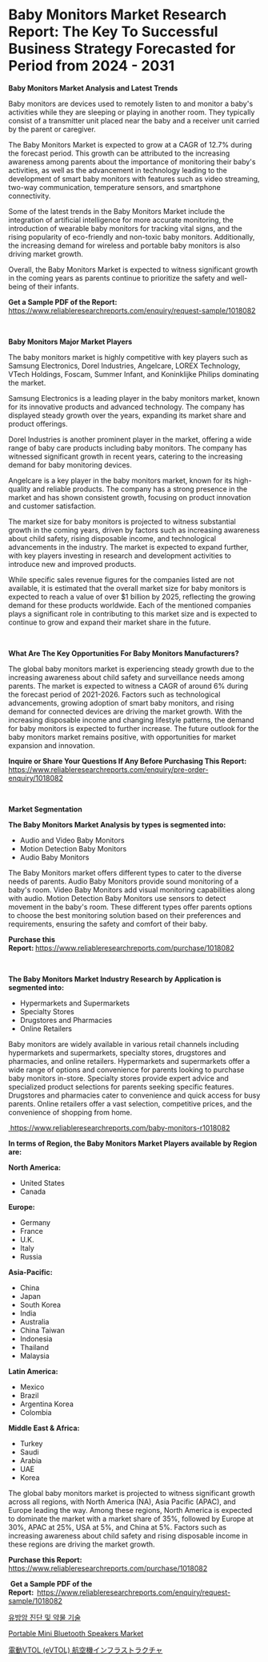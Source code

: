 <p><h1>Baby Monitors Market Research Report: The Key To Successful Business Strategy Forecasted for Period from 2024 - 2031</h1></p><p><strong>Baby Monitors Market Analysis and Latest Trends</strong></p>
<p><p>Baby monitors are devices used to remotely listen to and monitor a baby's activities while they are sleeping or playing in another room. They typically consist of a transmitter unit placed near the baby and a receiver unit carried by the parent or caregiver.</p><p>The Baby Monitors Market is expected to grow at a CAGR of 12.7% during the forecast period. This growth can be attributed to the increasing awareness among parents about the importance of monitoring their baby's activities, as well as the advancement in technology leading to the development of smart baby monitors with features such as video streaming, two-way communication, temperature sensors, and smartphone connectivity.</p><p>Some of the latest trends in the Baby Monitors Market include the integration of artificial intelligence for more accurate monitoring, the introduction of wearable baby monitors for tracking vital signs, and the rising popularity of eco-friendly and non-toxic baby monitors. Additionally, the increasing demand for wireless and portable baby monitors is also driving market growth.</p><p>Overall, the Baby Monitors Market is expected to witness significant growth in the coming years as parents continue to prioritize the safety and well-being of their infants.</p></p>
<p><strong>Get a Sample PDF of the Report:&nbsp;</strong> <a href="https://www.reliableresearchreports.com/enquiry/request-sample/1018082">https://www.reliableresearchreports.com/enquiry/request-sample/1018082</a></p>
<p>&nbsp;</p>
<p><strong>Baby Monitors Major Market Players</strong></p>
<p><p>The baby monitors market is highly competitive with key players such as Samsung Electronics, Dorel Industries, Angelcare, LOREX Technology, VTech Holdings, Foscam, Summer Infant, and Koninklijke Philips dominating the market.</p><p>Samsung Electronics is a leading player in the baby monitors market, known for its innovative products and advanced technology. The company has displayed steady growth over the years, expanding its market share and product offerings.</p><p>Dorel Industries is another prominent player in the market, offering a wide range of baby care products including baby monitors. The company has witnessed significant growth in recent years, catering to the increasing demand for baby monitoring devices.</p><p>Angelcare is a key player in the baby monitors market, known for its high-quality and reliable products. The company has a strong presence in the market and has shown consistent growth, focusing on product innovation and customer satisfaction.</p><p>The market size for baby monitors is projected to witness substantial growth in the coming years, driven by factors such as increasing awareness about child safety, rising disposable income, and technological advancements in the industry. The market is expected to expand further, with key players investing in research and development activities to introduce new and improved products.</p><p>While specific sales revenue figures for the companies listed are not available, it is estimated that the overall market size for baby monitors is expected to reach a value of over $1 billion by 2025, reflecting the growing demand for these products worldwide. Each of the mentioned companies plays a significant role in contributing to this market size and is expected to continue to grow and expand their market share in the future.</p></p>
<p>&nbsp;</p>
<p><strong>What Are The Key Opportunities For Baby Monitors Manufacturers?</strong></p>
<p><p>The global baby monitors market is experiencing steady growth due to the increasing awareness about child safety and surveillance needs among parents. The market is expected to witness a CAGR of around 6% during the forecast period of 2021-2026. Factors such as technological advancements, growing adoption of smart baby monitors, and rising demand for connected devices are driving the market growth. With the increasing disposable income and changing lifestyle patterns, the demand for baby monitors is expected to further increase. The future outlook for the baby monitors market remains positive, with opportunities for market expansion and innovation.</p></p>
<p><strong>Inquire or Share Your Questions If Any Before Purchasing This Report:</strong> <a href="https://www.reliableresearchreports.com/enquiry/pre-order-enquiry/1018082">https://www.reliableresearchreports.com/enquiry/pre-order-enquiry/1018082</a></p>
<p>&nbsp;</p>
<p><strong>Market Segmentation</strong></p>
<p><strong>The Baby Monitors Market Analysis by types is segmented into:</strong></p>
<p><ul><li>Audio and Video Baby Monitors</li><li>Motion Detection Baby Monitors</li><li>Audio Baby Monitors</li></ul></p>
<p><p>The Baby Monitors market offers different types to cater to the diverse needs of parents. Audio Baby Monitors provide sound monitoring of a baby's room. Video Baby Monitors add visual monitoring capabilities along with audio. Motion Detection Baby Monitors use sensors to detect movement in the baby's room. These different types offer parents options to choose the best monitoring solution based on their preferences and requirements, ensuring the safety and comfort of their baby.</p></p>
<p><strong>Purchase this Report:&nbsp;</strong><a href="https://www.reliableresearchreports.com/purchase/1018082">https://www.reliableresearchreports.com/purchase/1018082</a></p>
<p>&nbsp;</p>
<p><strong>The Baby Monitors Market Industry Research by Application is segmented into:</strong></p>
<p><ul><li>Hypermarkets and Supermarkets</li><li>Specialty Stores</li><li>Drugstores and Pharmacies</li><li>Online Retailers</li></ul></p>
<p><p>Baby monitors are widely available in various retail channels including hypermarkets and supermarkets, specialty stores, drugstores and pharmacies, and online retailers. Hypermarkets and supermarkets offer a wide range of options and convenience for parents looking to purchase baby monitors in-store. Specialty stores provide expert advice and specialized product selections for parents seeking specific features. Drugstores and pharmacies cater to convenience and quick access for busy parents. Online retailers offer a vast selection, competitive prices, and the convenience of shopping from home.</p></p>
<p><a href="https://www.reliableresearchreports.com/baby-monitors-r1018082">&nbsp;https://www.reliableresearchreports.com/baby-monitors-r1018082</a></p>
<p><strong>In terms of Region, the Baby Monitors Market Players available by Region are:</strong></p>
<p>
    <p> <strong> North America: </strong>
        <ul>
            <li>United States</li>
            <li>Canada</li>
        </ul>
        </p> 
    <p> <strong> Europe: </strong>
        <ul>
            <li>Germany</li>
            <li>France</li>
            <li>U.K.</li>
            <li>Italy</li>
            <li>Russia</li>
        </ul>
        </p> 
    <p> <strong> Asia-Pacific: </strong>
        <ul>
            <li>China</li>
            <li>Japan</li>
            <li>South Korea</li>
            <li>India</li>
            <li>Australia</li>
            <li>China Taiwan</li>
            <li>Indonesia</li>
            <li>Thailand</li>
            <li>Malaysia</li>
        </ul>
        </p> 
    <p> <strong> Latin America: </strong>
        <ul>
            <li>Mexico</li>
            <li>Brazil</li>
            <li>Argentina Korea</li>
            <li>Colombia</li>
        </ul>
        </p> 
    <p> <strong> Middle East & Africa: </strong>
        <ul>
            <li>Turkey</li>
            <li>Saudi</li>
            <li>Arabia</li>
            <li>UAE</li>
            <li>Korea</li>
        </ul>
    </p>
    </p>
<p><p>The global baby monitors market is projected to witness significant growth across all regions, with North America (NA), Asia Pacific (APAC), and Europe leading the way. Among these regions, North America is expected to dominate the market with a market share of 35%, followed by Europe at 30%, APAC at 25%, USA at 5%, and China at 5%. Factors such as increasing awareness about child safety and rising disposable income in these regions are driving the market growth.</p></p>
<p><strong>Purchase this Report: </strong><a href="https://www.reliableresearchreports.com/purchase/1018082">https://www.reliableresearchreports.com/purchase/1018082</a></p>
<p>&nbsp;<strong>Get a Sample PDF of the Report:&nbsp;&nbsp;</strong><a href="https://www.reliableresearchreports.com/enquiry/request-sample/1018082">https://www.reliableresearchreports.com/enquiry/request-sample/1018082</a></p>
<p><strong></strong></p>
<p><p><a href="https://medium.com/@douglasvasquez626/%EC%9C%A0%EB%B0%A9%EC%95%94-%EC%A7%84%EB%8B%A8-%EB%B0%8F-%EC%95%BD%EB%AC%BC-%EA%B8%B0%EC%88%A0-%EC%8B%9C%EC%9E%A5-%EC%A0%90%EC%9C%A0%EC%9C%A8-%EB%B3%80%ED%99%94-%EB%B0%8F-%EC%8B%9C%EC%9E%A5-%EC%84%B1%EC%9E%A5-%EC%B6%94%EC%84%B8-2024-2031-33b9f714b450">유방암 진단 및 약물 기술</a></p><p><a href="https://github.com/mabutironaldo/Market-Research-Report-List-4/blob/main/portable-mini-bluetooth-speakers-market.md">Portable Mini Bluetooth Speakers Market</a></p><p><a href="https://medium.com/@amberchain86/%E9%9B%BB%E5%8B%95vtol-evtol-%E8%88%AA%E7%A9%BA%E6%A9%9F%E3%82%A4%E3%83%B3%E3%83%95%E3%83%A9%E5%B8%82%E5%A0%B4-2031%E5%B9%B4%E3%81%BE%E3%81%A7%E3%81%AE%E6%88%90%E5%8A%9F%E3%81%99%E3%82%8B%E3%83%93%E3%82%B8%E3%83%8D%E3%82%B9%E6%88%A6%E7%95%A5%E3%81%AE%E9%8D%B5%E3%82%92%E4%BA%88%E6%B8%AC-2fac6307bd87">電動VTOL (eVTOL) 航空機インフラストラクチャ</a></p></p>